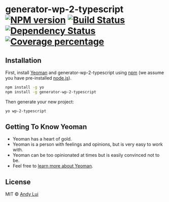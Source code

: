 # generator-wp-2-typescript [![NPM version][npm-image]][npm-url] [![Build Status][travis-image]][travis-url] [![Dependency Status][daviddm-image]][daviddm-url] [![Coverage percentage][coveralls-image]][coveralls-url]
> 

## Installation

First, install [Yeoman](http://yeoman.io) and generator-wp-2-typescript using [npm](https://www.npmjs.com/) (we assume you have pre-installed [node.js](https://nodejs.org/)).

```bash
npm install -g yo
npm install -g generator-wp-2-typescript
```

Then generate your new project:

```bash
yo wp-2-typescript
```

## Getting To Know Yeoman

 * Yeoman has a heart of gold.
 * Yeoman is a person with feelings and opinions, but is very easy to work with.
 * Yeoman can be too opinionated at times but is easily convinced not to be.
 * Feel free to [learn more about Yeoman](http://yeoman.io/).

## License

MIT © [Andy Lui]()


[npm-image]: https://badge.fury.io/js/generator-wp-2-typescript.svg
[npm-url]: https://npmjs.org/package/generator-wp-2-typescript
[travis-image]: https://travis-ci.org/awlui/generator-wp-2-typescript.svg?branch=master
[travis-url]: https://travis-ci.org/awlui/generator-wp-2-typescript
[daviddm-image]: https://david-dm.org/awlui/generator-wp-2-typescript.svg?theme=shields.io
[daviddm-url]: https://david-dm.org/awlui/generator-wp-2-typescript
[coveralls-image]: https://coveralls.io/repos/awlui/generator-wp-2-typescript/badge.svg
[coveralls-url]: https://coveralls.io/r/awlui/generator-wp-2-typescript
